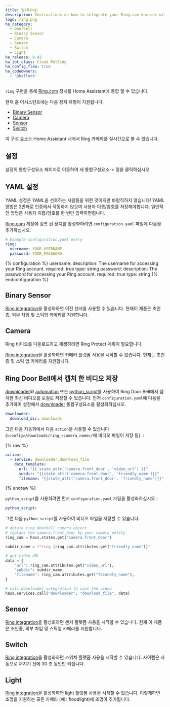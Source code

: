```yaml
---
title: 링(Ring)
description: Instructions on how to integrate your Ring.com devices within Home Assistant.
logo: ring.png
ha_category:
  - Doorbell
  - Binary Sensor
  - Camera
  - Sensor
  - Switch
  - Light
ha_release: 0.42
ha_iot_class: Cloud Polling
ha_config_flow: true
ha_codeowners:
  - '@balloob'
---
```


`ring` 구현을 통해 [Ring.com](https://ring.com/) 장치를 Home Assistant에 통합 할 수 있습니다.

현재 홈 어시스턴트에는 다음 장치 유형이 지원됩니다.

- [Binary Sensor](#binary-sensor)
- [Camera](#camera)
- [Sensor](#sensor)
- [Switch](#switch)

<p class='note'>
이 구성 요소는 Home Assistant 내에서 Ring 카메라를 실시간으로 볼 수 없습니다.
</p>

## 설정

설정의 통합구성요소 페이지로 이동하여 새 통합구성요소-> 링을 클릭하십시오.

## YAML 설정

YAML 설정은 YAML을 선호하는 사람들을 위한 것이지만 바람직하지 않습니다! YAML 방법은 2번째로 인증에서 작동하지 않으며 사용자 이름/암호를 저장해야합니다. 일반적인 방법은 사용자 이름/암호를 한 번만 입력하면됩니다.

[Ring.com](https://ring.com/) 계정에 링크 된 장치를 활성화하려면 `configuration.yaml` 파일에 다음을 추가하십시오.

```yaml
# Example configuration.yaml entry
ring:
  username: YOUR_USERNAME
  password: YOUR_PASSWORD
```

{% configuration %}
username:
  description: The username for accessing your Ring account.
  required: true
  type: string
password:
  description: The password for accessing your Ring account.
  required: true
  type: string
{% endconfiguration %}

## Binary Sensor

[Ring integration](/integrations/ring)을 활성화하면 이진 센서를 사용할 수 있습니다. 현재이 제품은 초인종, 외부 차임 및 스틱업 카메라를 지원합니다.

## Camera

<div class='note'>
Ring 비디오를 다운로드하고 재생하려면 Ring Protect 계획이 필요합니다.
</div>

[Ring integration](/integrations/ring)을 활성화하면 카메라 플랫폼 사용을 시작할 수 있습니다. 현재는 초인종 및 스틱 업 카메라를 지원합니다.

## Ring Door Bell에서 캡처 한 비디오 저장

[downloader](/integrations/downloader)와 [automation](/integrations/automation) 또는 [python_script](/integrations/python_script)를 사용하여 Ring Door Bell에서 캡처한 최신 비디오를 로컬로 저장할 수 있습니다.
먼저 `configuration.yaml`에 다음을 추가하여 설정에서 [downloader](/integrations/downloader) 통합구성요소를 활성화하십시오.

```yaml
downloader:
  download_dir: downloads
```

그런 다음 자동화에서 다음 `action`을 사용할 수 있습니다 (`<config>/downloads/ring_<camera_name>/`에 비디오 파일이 저장 됨). : 

{% raw %}
```yaml
action:
  - service: downloader.download_file
    data_template:
      url: "{{ state_attr('camera.front_door', 'video_url') }}"
      subdir: "{{state_attr('camera.front_door', 'friendly_name')}}"
      filename: "{{state_attr('camera.front_door', 'friendly_name')}}"
```
{% endraw %}

`python_script`를 사용하려면 먼저 `configuration.yaml` 파일을 활성화하십시오 :

```yaml
python_script:
```

그런 다음 `python_script`를 사용하여 비디오 파일을 저장할 수 있습니다.

```python
# obtain ring doorbell camera object
# replace the camera.front_door by your camera entity
ring_cam = hass.states.get("camera.front_door")

subdir_name = f"ring_{ring_cam.attributes.get('friendly_name')}"

# get video URL
data = {
    "url": ring_cam.attributes.get("video_url"),
    "subdir": subdir_name,
    "filename": ring_cam.attributes.get("friendly_name"),
}

# call downloader integration to save the video
hass.services.call("downloader", "download_file", data)
```

## Sensor

[Ring integration](/integrations/ring)을 활성화하면 센서 플랫폼 사용을 시작할 수 있습니다. 현재 이 제품은 초인종, 외부 차임 및 스틱업 카메라를 지원합니다.

## Switch

[Ring integration](/integrations/ring)을 활성화하면 스위치 플랫폼 사용을 시작할 수 있습니다. 사이렌은 자동으로 꺼지기 전에 30 초 동안만 켜집니다.

## Light

[Ring integration](/integrations/ring)을 활성화하면 light 플랫폼 사용을 시작할 수 있습니다. 이렇게하면 조명을 지원하는 모든 카메라 (예 : floodlight)에 조명이 추가됩니다.